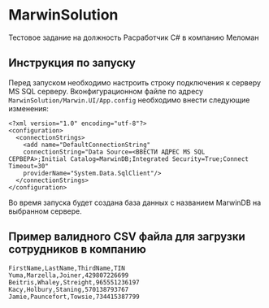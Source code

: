 # MarwinSolution
Тестовое задание на должность Расработчик C# в компанию Меломан
## Инструкция по запуску
Перед запуском необходимо настроить строку подключения к серверу MS SQL серверу. 
Вконфигурационном файле по адресу `MarwinSolution/Marwin.UI/App.config` необходимо внести следующие изменения:
```
﻿<?xml version="1.0" encoding="utf-8"?>
<configuration>
  <connectionStrings>
    <add name="DefaultConnectionString"
    connectionString="Data Source=<ВВЕСТИ АДРЕС MS SQL СЕРВЕРА>;Initial Catalog=MarwinDB;Integrated Security=True;Connect Timeout=30"
    providerName="System.Data.SqlClient"/>
  </connectionStrings>
</configuration>
```
Во время запуска будет создана база данных с названием MarwinDB на выбранном сервере.

## Пример валидного CSV файла для загрузки сотрудников в компанию
```
FirstName,LastName,ThirdName,TIN
Yuma,Marzella,Joiner,429807226699
Beitris,Whaley,Streight,965551236197
Kacy,Holbury,Staning,570138793767
Jamie,Pauncefort,Towsie,734415387799
```
